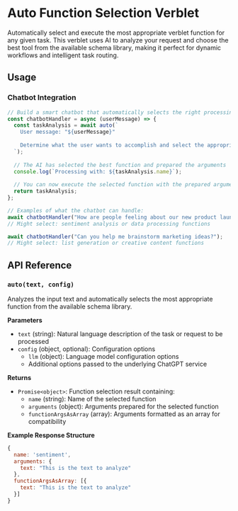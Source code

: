 # Auto Function Selection Verblet

Automatically select and execute the most appropriate verblet function for any given task. This verblet uses AI to analyze your request and choose the best tool from the available schema library, making it perfect for dynamic workflows and intelligent task routing.

## Usage

### Chatbot Integration

```javascript
// Build a smart chatbot that automatically selects the right processing
const chatbotHandler = async (userMessage) => {
  const taskAnalysis = await auto(`
    User message: "${userMessage}"
    
    Determine what the user wants to accomplish and select the appropriate function.
  `);
  
  // The AI has selected the best function and prepared the arguments
  console.log(`Processing with: ${taskAnalysis.name}`);
  
  // You can now execute the selected function with the prepared arguments
  return taskAnalysis;
};

// Examples of what the chatbot can handle:
await chatbotHandler("How are people feeling about our new product launch?");
// Might select: sentiment analysis or data processing functions

await chatbotHandler("Can you help me brainstorm marketing ideas?");
// Might select: list generation or creative content functions
```

## API Reference

### `auto(text, config)`

Analyzes the input text and automatically selects the most appropriate function from the available schema library.

**Parameters**

- `text` (string): Natural language description of the task or request to be processed
- `config` (object, optional): Configuration options
  - `llm` (object): Language model configuration options
  - Additional options passed to the underlying ChatGPT service

**Returns**

- `Promise<object>`: Function selection result containing:
  - `name` (string): Name of the selected function
  - `arguments` (object): Arguments prepared for the selected function
  - `functionArgsAsArray` (array): Arguments formatted as an array for compatibility

**Example Response Structure**

```javascript
{
  name: 'sentiment',
  arguments: { 
    text: "This is the text to analyze" 
  },
  functionArgsAsArray: [{ 
    text: "This is the text to analyze" 
  }]
}
```